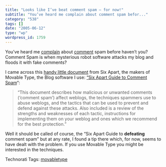 ```yaml
---
title: "Looks like I’ve beat comment spam — for now!"
subtitle: "You’ve heard me complain about comment spam befor..."
category: "538"
tags: []
date: "2005-06-12"
type: "wp"
wordpress_id: 1759
---
```

You’ve heard me [complain](http://weblogs) about [comment](/weblogs/archives/000570.html) spam before haven’t you? Comment Spam is when mysterious robot software attacks my blog and floods it with fake comments? 

I came across this [handy little document](http://www.sixapart.com/pronet/comment_spam) from Six Apart, the makers of Movable Type, the Blog software I use: [“Six Apart Guide to Comment Spam](http://www.sixapart.com/pronet/comment_spam)“:

> “This document describes how malicious or unwanted comments (‘comment spam’) affect weblogs, the techniques spammers use to abuse weblogs, and the tactics that can be used to prevent and defend against these attacks. Also included is a review of the strengths and weaknesses of each tactic, instructions for implementing them on your weblog and ones which we recommend for the best protection.”

Well it should be called of course, the “Six Apart Guide to **defeating** comment spam” but at any rate, I found a tip there which, for now, seems to have dealt with the problem. If you use Movable Type you might be interested in the techniques.

Technorati Tags: [movabletype](http://technorati.com/tag/movabletype)